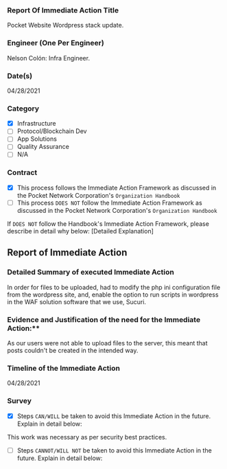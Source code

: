 ### Report Of Immediate Action Title 
Pocket Website Wordpress stack update.
### Engineer (One Per Engineer)
Nelson Colón: Infra Engineer.
### Date(s)
04/28/2021
### Category
- [X] Infrastructure
- [ ] Protocol/Blockchain Dev
- [ ] App Solutions
- [ ] Quality Assurance
- [ ] N/A
### Contract
- [X] This process follows the Immediate Action Framework as discussed in the Pocket Network Corporation's `Organization Handbook`
- [ ] This process `DOES NOT` follow the Immediate Action Framework as discussed in the Pocket Network Corporation's `Organization Handbook`

If `DOES NOT` follow the Handbook's Immediate Action Framework, please describe in detail why below:
[Detailed Explanation]

## Report of Immediate Action
### Detailed Summary of executed Immediate Action
In order for files to be uploaded, had to modify the php ini configuration file from the wordpress site, and, enable the option to run scripts in wordpress in the WAF solution software that we use, Sucuri.

### Evidence and Justification of the need for the Immediate Action:**
As our users were not able to upload files to the server, this meant that posts couldn't be created in the intended way.

### Timeline of the Immediate Action
04/28/2021

### Survey
- [X] Steps `CAN/WILL` be taken to avoid this Immediate Action in the future. Explain in detail below:

This work was necessary as per security best practices.

- [ ] Steps `CANNOT/WILL NOT` be taken to avoid this Immediate Action in the future. Explain in detail below: